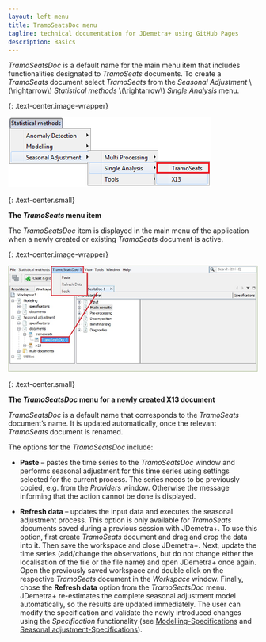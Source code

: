 ```yaml
---
layout: left-menu
title: TramoSeatsDoc menu
tagline: technical documentation for JDemetra+ using GitHub Pages
description: Basics
---
```


*TramoSeatsDoc* is a default name for the main menu item that includes
functionalities designated to *TramoSeats* documents. To create a
*TramoSeats* document select *TramoSeats* from the *Seasonal Adjustment* \\(\rightarrow\\) *Statistical methods*
\\(\rightarrow\\) *Single Analysis* menu.

{: .text-center.image-wrapper}

![Text](/assets/img/reference-manual/manual/A_Ref59.jpg)

{: .text-center.small}

**The *TramoSeats* menu item**

The *TramoSeatsDoc* item is displayed in the main menu of the
application when a newly created or existing *TramoSeats* document is
active.

{: .text-center.image-wrapper}

![Text](/assets/img/reference-manual/manual/A_Ref60.jpg)

{: .text-center.small}

**The *TramoSeatsDoc* menu for a newly created X13 document**

*TramoSeatsDoc* is a default name that corresponds to the *TramoSeats*
document’s name. It is updated automatically, once the relevant
*TramoSeats* document is renamed.

The options for the *TramoSeatsDoc* include:

-   **Paste** – pastes the time series to the *TramoSeatsDoc* window and
    performs seasonal adjustment for this time series using settings
    selected for the current process. The series needs to be previously
    copied, e.g. from the *Providers* window. Otherwise the message
    informing that the action cannot be done is displayed.

-   **Refresh data** – updates the input data and executes the seasonal
    adjustment process. This option is only available for *TramoSeats*
    documents saved during a previous session with JDemetra+. To use
    this option, first create *TramoSeats* document and drag and drop
    the data into it. Then save the workspace and close JDemetra+. Next,
    update the time series (add/change the observations, but do not
    change either the localisation of the file or the file name) and
    open JDemetra+ once again. Open the previously saved workspace and
    double click on the respective *TramoSeats* document in the
    *Workspace* window. Finally, chose the **Refresh data** option from
    the *TramoSeatsDoc* menu. JDemetra+ re-estimates the complete
    seasonal adjustment model automatically, so the results are updated
    immediately. The user can modify the specification and validate the
    newly introduced changes using the *Specification* functionality
    (see [Modelling-Specifications](modelling-specifications.html) and [Seasonal adjustment-Specifications](sa-specifications.html)).
